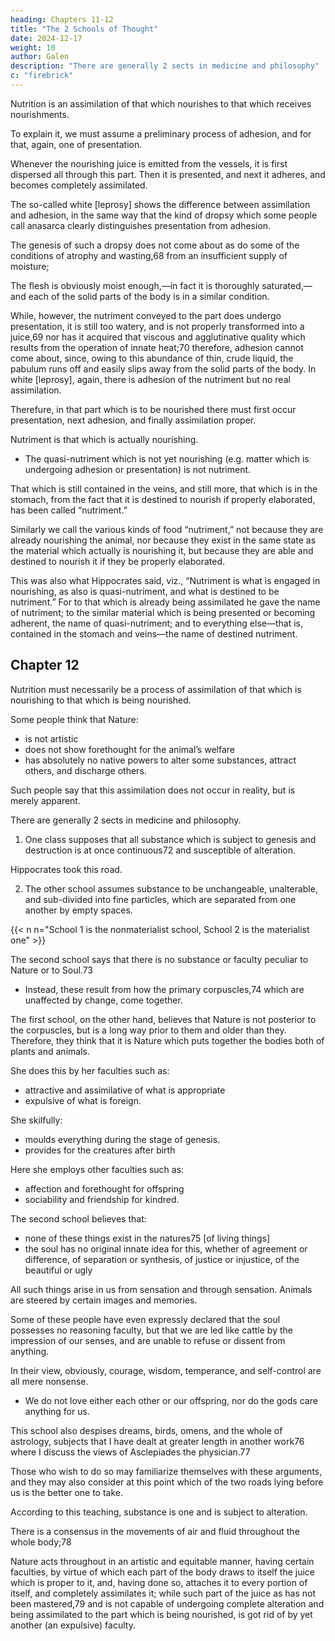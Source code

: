 ```yaml
---
heading: Chapters 11-12
title: "The 2 Schools of Thought"
date: 2024-12-17
weight: 10
author: Galen
description: "There are generally 2 sects in medicine and philosophy"
c: "firebrick"
---
```



Nutrition is an assimilation of that which nourishes to that which receives nourishments.

To explain it, we must assume a preliminary process of adhesion, and for that, again, one of presentation.

Whenever the nourishing juice is emitted from the vessels, it is first dispersed all through this part. Then it is presented, and next it adheres, and becomes completely assimilated.

The so-called white [leprosy] shows the difference between assimilation and adhesion, in the same way that the kind of dropsy which some people call anasarca clearly distinguishes presentation from adhesion.

The genesis of such a dropsy does not come about as do some of the conditions of atrophy and wasting,68 from an insufficient supply of moisture; 

The flesh is obviously moist enough,—in fact it is thoroughly saturated,—and each of the solid parts of the body is in a similar condition. 

While, however, the nutriment conveyed to the part does undergo presentation, it is still too watery, and is not properly transformed into a juice,69 nor has it acquired that viscous and agglutinative quality which results from the operation of innate heat;70 therefore, adhesion cannot come about, since, owing to this abundance of thin, crude liquid, the pabulum runs off and easily slips away from the solid parts of the body. In white [leprosy], again, there is adhesion of the nutriment but no real assimilation.

Therefure, in that part which is to be nourished there must first occur presentation, next adhesion, and finally assimilation proper.

Nutriment is that which is actually nourishing.
- The quasi-nutriment which is not yet nourishing (e.g. matter which is undergoing adhesion or presentation) is not nutriment.

That which is still contained in the veins, and still more, that which is in the stomach, from the fact that it is destined to nourish if properly elaborated, has been called “nutriment.” 

Similarly we call the various kinds of food “nutriment,” not because they are already nourishing the animal, nor because they exist in the same state as the material which actually is nourishing it, but because they are able and destined to nourish it if they be properly elaborated.

This was also what Hippocrates said, viz., “Nutriment is what is engaged in nourishing, as also is quasi-nutriment, and what is destined to be nutriment.” For to that which is already being assimilated he gave the name of nutriment; to the similar material which is being presented or becoming adherent, the name of quasi-nutriment; and to everything else—that is, contained in the stomach and veins—the name of destined nutriment.



## Chapter 12

Nutrition must necessarily be a process of assimilation of that which is nourishing to that which is being nourished.

Some people think that Nature:
- is not artistic
- does not show forethought for the animal’s welfare
- has absolutely no native powers to alter some substances, attract others, and discharge others.

Such people say that this assimilation does not occur in reality, but is merely apparent.

There are generally 2 sects in medicine and philosophy.

1. One class supposes that all substance which is subject to genesis and destruction is at once continuous72 and susceptible of alteration.

Hippocrates took this road.

2. The other school assumes substance to be unchangeable, unalterable, and sub-divided into fine particles, which are separated from one another by empty spaces.

{{< n n="School 1 is the nonmaterialist school, School 2 is the materialist one" >}}


The second school says that there is no substance or faculty peculiar to Nature or to Soul.73
- Instead, these result from how the primary corpuscles,74 which are unaffected by change, come together. 

The first school, on the other hand, believes that Nature is not posterior to the corpuscles, but is a long way prior to them and older than they. Therefore, they think that it is Nature which puts together the bodies both of plants and animals.

She does this by her faculties such as:
- attractive and assimilative of what is appropriate
- expulsive of what is foreign. 

She skilfully:
- moulds everything during the stage of genesis.
- provides for the creatures after birth

Here she employs other faculties such as:
- affection and forethought for offspring
- sociability and friendship for kindred. 

The second school believes that:
- none of these things exist in the natures75 [of living things]
- the soul has no original innate idea for this, whether of agreement or difference, of separation or synthesis, of justice or injustice, of the beautiful or ugly

All such things arise in us from sensation and through sensation. Animals are steered by certain images and memories.

Some of these people have even expressly declared that the soul possesses no reasoning faculty, but that we are led like cattle by the impression of our senses, and are unable to refuse or dissent from anything.

In their view, obviously, courage, wisdom, temperance, and self-control are all mere nonsense.
- We do not love either each other or our offspring, nor do the gods care anything for us.

This school also despises dreams, birds, omens, and the whole of astrology, subjects that I have dealt at greater length in another work76 where I discuss the views of Asclepiades the physician.77 

Those who wish to do so may familiarize themselves with these arguments, and they may also consider at this point which of the two roads lying before us is the better one to take. 


According to this teaching, substance is one and is subject to alteration.

There is a consensus in the movements of air and fluid throughout the whole body;78 

Nature acts throughout in an artistic and equitable manner, having certain faculties, by virtue of which each part of the body draws to itself the juice which is proper to it, and, having done so, attaches it to every portion of itself, and completely assimilates it; while such part of the juice as has not been mastered,79 and is not capable of undergoing complete alteration and being assimilated to the part which is being nourished, is got rid of by yet another (an expulsive) faculty.